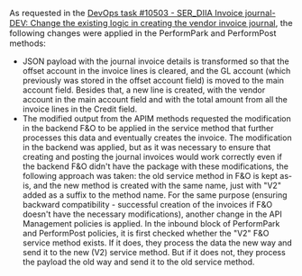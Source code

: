 <span style="font-size:11pt; font-weight: normal">As requested in the [DevOps task #10503 - SER_DIIA Invoice journal-DEV: Change the existing logic in creating the vendor invoice journal](https://ad365o.visualstudio.com/Planning/_workitems/edit/10503), the following changes were applied in the PerformPark and PerformPost methods:</span>
- JSON payload with the journal invoice details is transformed so that the offset account in the invoice lines is cleared, and the GL account (which previously was stored in the offset account field) is moved to the main account field. Besides that, a new line is created, with the vendor account in the main account field and with the total amount from all the invoice lines in the Credit field.
- The modified output from the APIM methods requested the modification in the backend F&O to be applied in the service method that further processes this data and eventually creates the invoice. The modification in the backend was applied, but as it was necessary to ensure that creating and posting the journal invoices would work correctly even if the backend F&O didn't have the package with these modifications, the following approach was taken: the old service method in F&O is kept as-is, and the new method is created with the same name, just with "V2" added as a suffix to the method name. For the same purpose (ensuring backward compatibility - successful creation of the invoices if F&O doesn't have the necessary modifications), another change in the API Management policies is applied. In the inbound block of PerformPark and PerformPost policies, it is first checked whether the "V2" F&O service method exists. If it does, they process the data the new way and send it to the new (V2) service method. But if it does not, they process the payload the old way and send it to the old service method.
